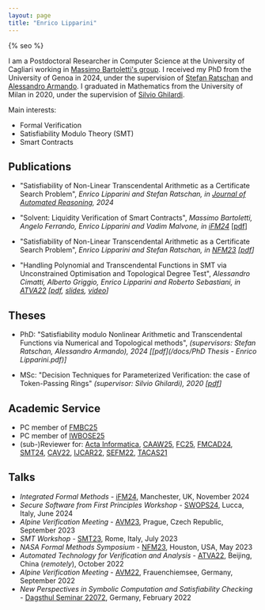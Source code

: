 ```yaml
---
layout: page
title: "Enrico Lipparini"
---
```

{% seo %}

I am a Postdoctoral Researcher in Computer Science at the University of Cagliari working in [Massimo Bartoletti's group](https://blockchain.unica.it/). I received my PhD from the University of Genoa in 2024, under the supervision of [Stefan Ratschan](https://www.cs.cas.cz/~ratschan/) and [Alessandro Armando](https://rubrica.unige.it/personale/VUZDXlxu). I graduated in Mathematics from the University of Milan in 2020, under the supervision of [Silvio Ghilardi](https://homes.di.unimi.it/ghilardi/).

Main interests:
- Formal Verification
- Satisfiability Modulo Theory (SMT)
- Smart Contracts


## Publications

* "Satisfiability of Non-Linear Transcendental Arithmetic as a Certificate Search Problem", *Enrico Lipparini and Stefan Ratschan, in [Journal of Automated Reasoning](https://link.springer.com/article/10.1007/s10817-024-09716-3), 2024*

* "Solvent: Liquidity Verification of Smart Contracts", *Massimo Bartoletti, Angelo Ferrando, Enrico Lipparini and Vadim Malvone, in [iFM24](https://ifm2024.cs.manchester.ac.uk/)* \[[pdf](https://arxiv.org/pdf/2404.17864)]

* "Satisfiability of Non-Linear Transcendental Arithmetic as a Certificate Search Problem", *Enrico Lipparini and Stefan Ratschan, in [NFM23](https://conf.researchr.org/home/nfm-2023) \[[pdf](https://arxiv.org/pdf/2303.16582)]*

* "Handling Polynomial and Transcendental Functions in SMT via Unconstrained Optimisation and Topological Degree Test", *Alessandro Cimatti, Alberto Griggio, Enrico Lipparini and Roberto Sebastiani, in [ATVA22](https://atva-conference.org/2022/) \[[pdf](/docs/Handling_Polynomial_and_Transcendental_Functions_in_SMT_via_Unconstrained_Optimisation_and_Topological_Degree_Test.pdf), [slides](/docs/Slides_Handling_Polynomial_and_Transcendental_Functions_in_SMT_via_Unconstrained_Optimisation_and_Topological_Degree_Test.pdf),  [video](https://lcs.ios.ac.cn/atva2022/Enrico_Lipparini.mp4)\]*


## Theses

* PhD: "Satisfiability modulo Nonlinear Arithmetic and Transcendental Functions via Numerical and Topological methods", *(supervisors: Stefan Ratschan, Alessandro Armando), 2024 \[[pdf](/docs/PhD Thesis - Enrico Lipparini.pdf)\]*


* MSc: "Decision Techniques for Parameterized Verification: the case of Token-Passing Rings" *(supervisor: Silvio Ghilardi), 2020 \[[pdf](/docs/Master_Thesis_Enrico_Lipparini.pdf)\]*



## Academic Service 
* PC member of [FMBC25](https://fmbc.gitlab.io/2025/)
* PC member of [IWBOSE25](https://www.agile-group.org/iwbose2025/)
* (sub-)Reviewer for: 
[Acta Informatica](https://link.springer.com/journal/236),
[CAAW25](https://caaw.io/2025/),
[FC25](https://fc25.ifca.ai/), 
[FMCAD24](https://fmcad.org/FMCAD24/), 
[SMT24](https://smt-workshop.cs.uiowa.edu/2024/), 
[CAV22](https://i-cav.org/2022/), 
[IJCAR22](https://easychair.org/smart-program/FLoC2022/IJCAR-index.html), 
[SEFM22](https://sefm-conference.github.io/2022/), 
[TACAS21](https://etaps.org/2021/tacas.html)

## Talks


* *Integrated Formal Methods* - [iFM24](https://ifm2024.cs.manchester.ac.uk/), Manchester, UK, November 2024
* *Secure Software from First Principles Workshop* - [SWOPS24](https://library.imtlucca.it/sites/default/files/workshop_swops_programma.pdf), Lucca, Italy, June 2024
* *Alpine Verification Meeting* - [AVM23](https://d3s.mff.cuni.cz/conferences/avm23/), Prague, Czech Republic, September 2023
* *SMT Workshop* - [SMT23](https://smt-workshop.cs.uiowa.edu/2023/), Rome, Italy, July 2023
* *NASA Formal Methods Symposium* - [NFM23](https://conf.researchr.org/home/nfm-2023), Houston, USA, May 2023
* *Automated Technology for Verification and Analysis* - [ATVA22](https://atva-conference.org/2022/), Beijing, China (*remotely*), October 2022
* *Alpine Verification Meeting* - [AVM22](https://avm.sosy-lab.org/2022/), Frauenchiemsee, Germany, September 2022
* *New Perspectives in Symbolic Computation and Satisfiability Checking* - [Dagsthul Seminar 22072](https://www.dagstuhl.de/22072), Germany, February 2022